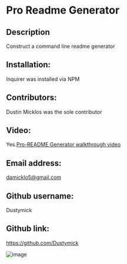 # Pro Readme Generator
## Description
Construct a command line readme generator  

## Installation:
Inquirer was installed via NPM

## Contributors:
Dustin Micklos was the sole contributor

## Video:
Yes.[Pro-README Generator walkthrough video](https://drive.google.com/file/d/1uBmKNir5io4HXv-a_gwtOZTdspzCT2XL/view)

## Email address: 
damicklo5@gmail.com

## Github username:
Dustymick

## Github link: 
https://github.com/Dustymick


![image](https://user-images.githubusercontent.com/75334749/107550520-c1770000-6b96-11eb-9e6b-4373da1a2ded.png)
